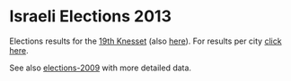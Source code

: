 # Israeli Elections 2013

Elections results for the [19th Knesset](http://main.knesset.gov.il/mk/elections/Pages/ElectionsResults19.aspx) (also [here](http://www.votes-19.gov.il/nationalresults)).
For results per city [click here](http://www.votes-19.gov.il/cityresults).

See also [elections-2009](https://github.com/yoavram/elections-2009) with more detailed data.
